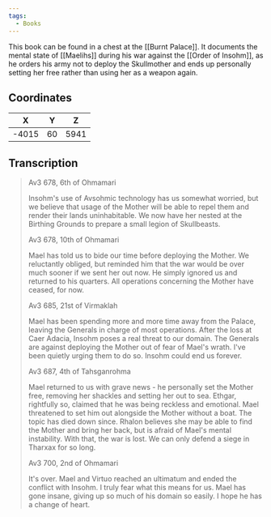 ```yaml
---
tags:
  - Books
---
```


This book can be found in a chest at the [[Burnt Palace]]. It documents the mental state of [[Maelihs]] during his war against the [[Order of Insohm]], as he orders his army not to deploy the Skullmother and ends up personally setting her free rather than using her as a weapon again.

## Coordinates
| **X** | **Y** | **Z** |
| :---: | :---: | :---: |
| -4015 |  60   | 5941  |

## Transcription
> Av3 678, 6th of Ohmamari
>
> Insohm's use of Avsohmic technology has us somewhat worried, but we believe that usage of the Mother will be able to repel them and render their lands uninhabitable. We now have her nested at the Birthing Grounds to prepare a small legion of Skullbeasts.
>
> Av3 678, 10th of Ohmamari
>
> Mael has told us to bide our time before deploying the Mother. We reluctantly obliged, but reminded him that the war would be over much sooner if we sent her out now. He simply ignored us and returned to his quarters. All operations concerning the Mother have ceased, for now.
>
> Av3 685, 21st of Virmaklah
>
> Mael has been spending more and more time away from the Palace, leaving the Generals in charge of most operations. After the loss at Caer Adacia, Insohm poses a real threat to our domain. The Generals are against deploying the Mother out of fear of Mael's wrath. I've been quietly urging them to do so. Insohm could end us forever.
>
> Av3 687, 4th of Tahsganrohma
>
> Mael returned to us with grave news - he personally set the Mother free, removing her shackles and setting her out to sea. Ethgar, rightfully so, claimed that he was being reckless and emotional. Mael threatened to set him out alongside the Mother without a boat. The topic has died down since. Rhalon believes she may be able to find the Mother and bring her back, but is afraid of Mael's mental instability. With that, the war is lost. We can only defend a siege in Tharxax for so long.
>
> Av3 700, 2nd of Ohmamari
>
> It's over. Mael and Virtuo reached an ultimatum and ended the conflict with Insohm. I truly fear what this means for us. Mael has gone insane, giving up so much of his domain so easily. I hope he has a change of heart.

